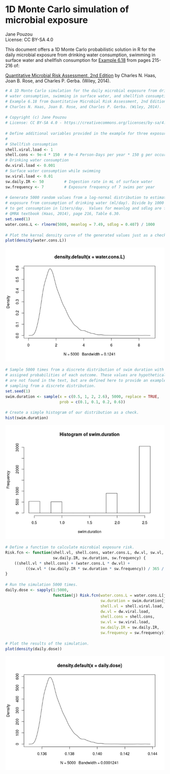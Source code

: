 # 1D Monte Carlo simulation of microbial exposure
Jane Pouzou  
License: CC BY-SA 4.0  

This document offers a 1D Monte Carlo probabilistic solution in R for the 
daily microbial exposure from drinking water consumption, swimming in surface 
water and shellfish consumption for 
[Example 6.18](https://books.google.com/books?id=ejTKAwAAQBAJ&lpg=PT265&ots=6q9TSELe3B&pg=PT265#v=onepage&q&f=false) from pages 215-216 of:

[Quantitative Microbial Risk Assessment, 2nd Edition](http://www.wiley.com/WileyCDA/WileyTitle/productCd-1118145291,subjectCd-CH20.html) 
by Charles N. Haas, Joan B. Rose, and Charles P. Gerba. (Wiley, 2014).


```r
# A 1D Monte Carlo simulation for the daily microbial exposure from drinking
# water consumption, swimming in surface water, and shellfish consumption for 
# Example 6.18 from Quantitative Microbial Risk Assessment, 2nd Edition by 
# Charles N. Haas, Joan B. Rose, and Charles P. Gerba. (Wiley, 2014).

# Copyright (c) Jane Pouzou
# License: CC BY-SA 4.0 - https://creativecommons.org/licenses/by-sa/4.0/

# Define additional variables provided in the example for three exposure types.
#
# Shellfish consumption
shell.viral.load <- 1
shell.cons <- 9e-4 * 150  # 9e-4 Person-Days per year * 150 g per occurrence
# Drinking water consumption
dw.viral.load <- 0.001
# Surface water consumption while swimming
sw.viral.load <- 0.01
sw.daily.IR <- 50         # Ingestion rate in mL of surface water
sw.frequency <- 7         # Exposure frequency of 7 swims per year

# Generate 5000 random values from a log-normal distribution to estimate 
# exposure from consumption of drinking water (ml/day). Divide by 1000 mL/L 
# to get consumption in liters/day.  Values for meanlog and sdlog are from the 
# QMRA textbook (Haas, 2014), page 216, Table 6.30.
set.seed(1)
water.cons.L <- rlnorm(5000, meanlog = 7.49, sdlog = 0.407) / 1000

# Plot the kernal density curve of the generated values just as a check.
plot(density(water.cons.L))
```

![](ex0618prob_files/figure-html/unnamed-chunk-1-1.png)

```r
# Sample 5000 times from a discrete distribution of swim duration with 
# assigned probabilities of each outcome. These values are hypothetical and
# are not found in the text, but are defined here to provide an example of
# sampling from a discrete distribution.
set.seed(1)
swim.duration <- sample(x = c(0.5, 1, 2, 2.6), 5000, replace = TRUE, 
                        prob = c(0.1, 0.1, 0.2, 0.6))

# Create a simple histogram of our distribution as a check.
hist(swim.duration)
```

![](ex0618prob_files/figure-html/unnamed-chunk-1-2.png)

```r
# Define a function to calculate microbial exposure risk.
Risk.fcn <- function(shell.vl, shell.cons, water.cons.L, dw.vl, sw.vl, 
                     sw.daily.IR, sw.duration, sw.frequency) {
    ((shell.vl * shell.cons) + (water.cons.L * dw.vl) + 
         ((sw.vl * (sw.daily.IR * sw.duration * sw.frequency)) / 365 / 1000))
}

# Run the simulation 5000 times.
daily.dose <- sapply(1:5000, 
                     function(j) Risk.fcn(water.cons.L = water.cons.L[j], 
                                          sw.duration = swim.duration[j], 
                                          shell.vl = shell.viral.load, 
                                          dw.vl = dw.viral.load, 
                                          shell.cons = shell.cons, 
                                          sw.vl = sw.viral.load, 
                                          sw.daily.IR = sw.daily.IR, 
                                          sw.frequency = sw.frequency))

# Plot the results of the simulation.
plot(density(daily.dose))
```

![](ex0618prob_files/figure-html/unnamed-chunk-1-3.png)
